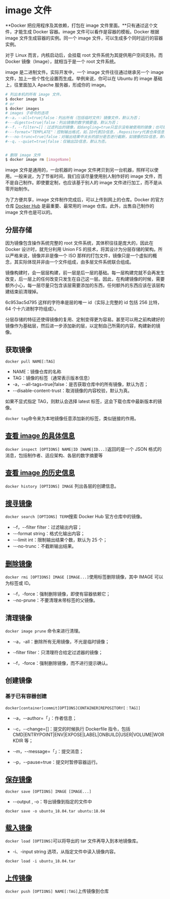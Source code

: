 # image 文件

**Docker 把应用程序及其依赖，打包在 image 文件里面。**只有通过这个文件，才能生成 Docker 容器。image 文件可以看作是容器的模板。Docker 根据 image 文件生成容器的实例。同一个 image 文件，可以生成多个同时运行的容器实例。

对于 Linux 而言，内核启动后，会挂载 root 文件系统为其提供用户空间支持。而 Docker 镜像（Image），就相当于是一个 root 文件系统。

image 是二进制文件。实际开发中，一个 image 文件往往通过继承另一个 image 文件，加上一些个性化设置而生成。举例来说，你可以在 Ubuntu 的 image 基础上，往里面加入 Apache 服务器，形成你的 image。

```bash
# 列出本机的所有 image 文件。
$ docker image ls
# or
$ docker images
# images 子命令的选项
#·-a，--all=true|false：列出所有（包括临时文件）镜像文件，默认为否；
#·--digests=true|false：列出镜像的数字摘要值，默认为否；
#·-f，--filter=[]：过滤列出的镜像，如dangling=true只显示没有被使用的镜像；也可指定带有特定标注的镜像等；
#·--format="TEMPLATE"：控制输出格式，如.ID代表ID信息，.Repository代表仓库信息等；
#·--no-trunc=true|false：对输出结果中太长的部分是否进行截断，如镜像的ID信息，默认为是；
#·-q，--quiet=true|false：仅输出ID信息，默认为否。


# 删除 image 文件
$ docker image rm [imageName]
```

image 文件是通用的，一台机器的 image 文件拷贝到另一台机器，照样可以使用。一般来说，为了节省时间，我们应该尽量使用别人制作好的 image 文件，而不是自己制作。即使要定制，也应该基于别人的 image 文件进行加工，而不是从零开始制作。

为了方便共享，image 文件制作完成后，可以上传到网上的仓库。Docker 的官方仓库 [Docker Hub](https://hub.docker.com/) 是最重要、最常用的 image 仓库。此外，出售自己制作的 image 文件也是可以的。

## 分层存储

因为镜像包含操作系统完整的 root 文件系统，其体积往往是庞大的，因此在 Docker 设计时，就充分利用 Union FS 的技术，将其设计为分层存储的架构。所以严格来说，镜像并非是像一个 ISO 那样的打包文件，镜像只是一个虚拟的概念，其实际体现并非由一个文件组成，由多层文件系统联合组成。

镜像构建时，会一层层构建，前一层是后一层的基础。每一层构建完就不会再发生改变，后一层上的任何改变只发生在自己这一层。因此，在构建镜像的时候，需要额外小心，每一层尽量只包含该层需要添加的东西，任何额外的东西应该在该层构建结束前清理掉。

6c953ac5d795 这样的字符串是层的唯一 id（实际上完整的 id 包括 256 比特，64 个十六进制字符组成）。

分层存储的特征还使得镜像的复用、定制变得更为容易。甚至可以用之前构建好的镜像作为基础层，然后进一步添加新的层，以定制自己所需的内容，构建新的镜像。

## 获取镜像

`docker pull NAME[:TAG]`

- NAME：镜像仓库的名称
- TAG：镜像的标签（通常表示版本信息）
- -a，--all-tags=true|false：是否获取仓库中的所有镜像，默认为否；
- --disable-content-trust：取消镜像的内容校验，默认为真。

如果不显式指定 TAG，则默认会选择 latest 标签，这会下载仓库中最新版本的镜像。

`docker tag`命令来为本地镜像任意添加新的标签，类似链接的作用。

## [查看 image 的具体信息](https://docs.docker.com/engine/reference/commandline/inspect/)

`docker inspect [OPTIONS] NAME|ID [NAME|ID...]`返回的是一个 JSON 格式的消息，包括制作者、适应架构、各层的数字摘要等

## [查看 image 的历史信息](https://docs.docker.com/engine/reference/commandline/history/)

`docker history [OPTIONS] IMAGE` 列出各层的创建信息。

## [搜寻镜像](https://docs.docker.com/engine/reference/commandline/search/)

`docker search [OPTIONS] TERM`搜索 Docker Hub 官方仓库中的镜像。

- ·-f，--filter filter：过滤输出内容；
- ·--format string：格式化输出内容；
- ·--limit int：限制输出结果个数，默认为 25 个；
- ·--no-trunc：不截断输出结果。

## [删除镜像](https://docs.docker.com/engine/reference/commandline/rmi/)

`docker rmi [OPTIONS] IMAGE [IMAGE...]`使用标签删除镜像，其中 IMAGE 可以为标签或 ID。

- ·-f，-force：强制删除镜像，即使有容器依赖它；
- ·-no-prune：不要清理未带标签的父镜像。

## 清理镜像

`docker image prune` 命令来进行清理。

- ·-a，-all：删除所有无用镜像，不光是临时镜像；

- ·-filter filter：只清理符合给定过滤器的镜像；

- ·-f，-force：强制删除镜像，而不进行提示确认。

## 创建镜像

### 基于已有容器创建

`docker[container]commit[OPTIONS]CONTAINER[REPOSITORY[：TAG]]`

- ·-a，--author=「」：作者信息；

- ·-c，--change=[]：提交的时候执行 Dockerfile 指令，包括 CMD|ENTRYPOINT|ENV|EXPOSE|LABEL|ONBUILD|USER|VOLUME|WORKDIR 等；

- ·-m，--message=「」：提交消息；

- ·-p，--pause=true：提交时暂停容器运行。

## [保存镜像](https://docs.docker.com/engine/reference/commandline/save/)

`docker save [OPTIONS] IMAGE [IMAGE...]`

- --output , -o：导出镜像到指定的文件中

`docker save -o ubuntu_18.04.tar ubuntu:18.04`

## [载入镜像](https://docs.docker.com/engine/reference/commandline/load/)

`docker load [OPTIONS]`可以将导出的 tar 文件再导入到本地镜像库。

- -i、-input string 选项，从指定文件中读入镜像内容。

`docker load -i ubuntu_18.04.tar`

## [上传镜像](https://docs.docker.com/engine/reference/commandline/push/)

`docker push [OPTIONS] NAME[:TAG]`上传镜像到仓库